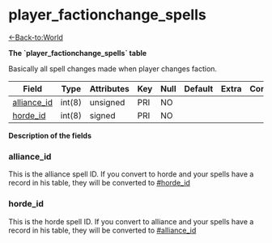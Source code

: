 # player\_factionchange\_spells

[<-Back-to:World](database-world.md)

**The \`player\_factionchange\_spells\` table**

Basically all spell changes made when player changes faction.

| Field            | Type   | Attributes | Key | Null | Default | Extra | Comment |
|------------------|--------|------------|-----|------|---------|-------|---------|
| [alliance_id][1] | int(8) | unsigned   | PRI | NO   |         |       |         |
| [horde_id][2]    | int(8) | signed     | PRI | NO   |         |       |         |

[1]: #alliance_id
[2]: #horde_id

**Description of the fields**

### alliance\_id

This is the alliance spell ID. If you convert to horde and your spells have a record in his table, they will be converted to [\#horde\_id](#player_factionchange_spells-horde_id)

### horde\_id

This is the horde spell ID. If you convert to alliance and your spells have a record in his table, they will be converted to [\#alliance\_id](#player_factionchange_spells-alliance_id)
